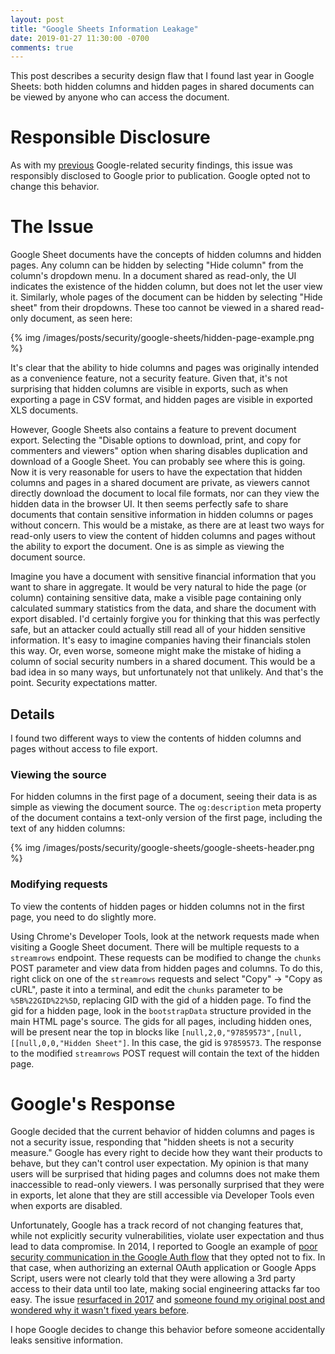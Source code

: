 ```yaml
---
layout: post
title: "Google Sheets Information Leakage"
date: 2019-01-27 11:30:00 -0700
comments: true
---
```

This post describes a security design flaw that I found last year in Google Sheets: both hidden columns and hidden pages in shared documents can be viewed by anyone who can access the document.

# Responsible Disclosure

As with my [previous](/blog/2011/12/14/hacking-google-for-fun-and-profit) Google-related security findings, this issue was responsibly disclosed to Google prior to publication. Google opted not to change this behavior.

# The Issue

Google Sheet documents have the concepts of hidden columns and hidden pages. Any column can be hidden by selecting "Hide column" from the column's dropdown menu. In a document shared as read-only, the UI indicates the existence of the hidden column, but does not let the user view it. Similarly, whole pages of the document can be hidden by selecting "Hide sheet" from their dropdowns. These too cannot be viewed in a shared read-only document, as seen here:

{% img /images/posts/security/google-sheets/hidden-page-example.png %}

It's clear that the ability to hide columns and pages was originally intended as a convenience feature, not a security feature. Given that, it's not surprising that hidden columns are visible in exports, such as when exporting a page in CSV format, and hidden pages are visible in exported XLS documents.

However, Google Sheets also contains a feature to prevent document export. Selecting the "Disable options to download, print, and copy for commenters and viewers" option when sharing disables duplication and download of a Google Sheet. You can probably see where this is going. Now it is very reasonable for users to have the expectation that hidden columns and pages in a shared document are private, as viewers cannot directly download the document to local file formats, nor can they view the hidden data in the browser UI. It then seems perfectly safe to share documents that contain sensitive information in hidden columns or pages without concern. This would be a mistake, as there are at least two ways for read-only users to view the content of hidden columns and pages without the ability to export the document. One is as simple as viewing the document source.

Imagine you have a document with sensitive financial information that you want to share in aggregate. It would be very natural to hide the page (or column) containing sensitive data, make a visible page containing only calculated summary statistics from the data, and share the document with export disabled. I'd certainly forgive you for thinking that this was perfectly safe, but an attacker could actually still read all of your hidden sensitive information. It's easy to imagine companies having their financials stolen this way. Or, even worse, someone might make the mistake of hiding a column of social security numbers in a shared document. This would be a bad idea in so many ways, but unfortunately not that unlikely. And that's the point. Security expectations matter.

## Details

I found two different ways to view the contents of hidden columns and pages without access to file export.

### Viewing the source

For hidden columns in the first page of a document, seeing their data is as simple as viewing the document source. The `og:description` meta property of the document contains a text-only version of the first page, including the text of any hidden columns:

{% img /images/posts/security/google-sheets/google-sheets-header.png %}

### Modifying requests

To view the contents of hidden pages or hidden columns not in the first page, you need to do slightly more.

Using Chrome's Developer Tools, look at the network requests made when visiting a Google Sheet document. There will be multiple requests to a `streamrows` endpoint. These requests can be modified to change the `chunks` POST parameter and view data from hidden pages and columns. To do this, right click on one of the `streamrows` requests and select "Copy" -> "Copy as cURL", paste it into a terminal, and edit the `chunks` parameter to be `%5B%22GID%22%5D`, replacing GID with the gid of a hidden page. To find the gid for a hidden page, look in the `bootstrapData` structure provided in the main HTML page's source. The gids for all pages, including hidden ones, will be present near the top in blocks like `[null,2,0,"97859573",[null,[[null,0,0,"Hidden Sheet"]`. In this case, the gid is `97859573`. The response to the modified `streamrows` POST request will contain the text of the hidden page.

# Google's Response

Google decided that the current behavior of hidden columns and pages is not a security issue, responding that "hidden sheets is not a security measure." Google has every right to decide how they want their products to behave, but they can't control user expectation. My opinion is that many users will be surprised that hiding pages and columns does not make them inaccessible to read-only viewers. I was personally surprised that they were in exports, let alone that they are still accessible via Developer Tools even when exports are disabled.

Unfortunately, Google has a track record of not changing features that, while not explicitly security vulnerabilities, violate user expectation and thus lead to data compromise. In 2014, I reported to Google an example of [poor security communication in the Google Auth flow](/blog/2014/09/08/example-of-poor-security-communication-in-google-auth-flow) that they opted not to fix. In that case, when authorizing an external OAuth application or Google Apps Script, users were not clearly told that they were allowing a 3rd party access to their data until too late, making social engineering attacks far too easy. The issue [resurfaced in 2017](https://www.reddit.com/r/netsec/comments/693hkc/todays_google_docs_phishing_incident_attack/) and [someone found my original post and wondered why it wasn't fixed years before](https://twitter.com/cglyer/status/860051133196374016).

I hope Google decides to change this behavior before someone accidentally leaks sensitive information.
